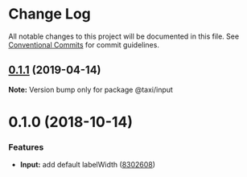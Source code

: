 # Change Log

All notable changes to this project will be documented in this file.
See [Conventional Commits](https://conventionalcommits.org) for commit guidelines.

<a name="0.1.1"></a>
## [0.1.1](https://github.com/serhii-havrylenko/monorepo-babel-ts-lerna-starter/compare/@taxi/input@0.1.0...@taxi/input@0.1.1) (2019-04-14)

**Note:** Version bump only for package @taxi/input





<a name="0.1.0"></a>
# 0.1.0 (2018-10-14)


### Features

* **Input:** add default labelWidth ([8302608](https://github.com/serhii-havrylenko/monorepo-babel-ts-lerna-starter/commit/8302608))
